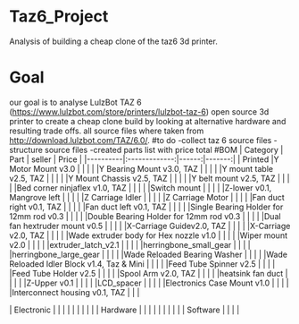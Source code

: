 # Taz6_Project
Analysis of building a cheap clone of the taz6 3d printer. 
# Goal
our goal is to analyse LulzBot TAZ 6 (https://www.lulzbot.com/store/printers/lulzbot-taz-6) open source 3d printer to create a cheap clone build by looking at alternative hardware and resulting trade offs.
all source files where taken from http://download.lulzbot.com/TAZ/6.0/.
#to do
    -collect taz 6 source files
    -structure source files
    -created parts list with price total
#BOM
| Category |      Part     | seller | Price |
|----------|:-------------:|------:|-------:|
| Printed  |Y Motor Mount v3.0   |       |        |
|          |Y Bearing Mount v3.0, TAZ    |       |        |
|          |Y mount table v2.5, TAZ   |       |        |
|          |Y Mount Chassis v2.5, TAZ   |       |        |
|          |Y belt mount v2.5, TAZ   |       |        |
|          |Bed corner ninjaflex v1.0, TAZ   |       |        |
|          |Switch mount   |       |        |
|          |Z-lower v0.1, Mangrove left   |       |        |
|          |Z Carriage Idler   |       |        |
|          |Z Carriage Motor   |       |        |
|          |Fan duct right v0.1, TAZ   |       |        |
|          |Fan duct left v0.1, TAZ   |       |        |
|          |Single Bearing Holder for 12mm rod v0.3   |       |        |
|          |Double Bearing Holder for 12mm rod v0.3   |       |        |
|          |Dual fan hextruder mount v0.5   |       |        |
|          |X-Carriage Guidev2.0, TAZ   |       |        |
|          |X-Carriage v2.0, TAZ   |       |        |
|          |Wade extruder body for Hex nozzle v1.0   |       |        |
|          |Wiper mount v2.0   |       |        |
|          |extruder_latch_v2.1   |       |        |
|          |herringbone_small_gear   |       |        |
|          |herringbone_large_gear   |       |        |
|          |Wade Reloaded Bearing Washer   |       |        |
|          |Wade Reloaded Idler Block v1.4, Taz & Mini   |       |        |
|          |Feed Tube Spinner v2.5   |       |        |
|          |Feed Tube Holder v2.5   |       |        |
|          |Spool Arm v2.0, TAZ   |       |        |
|          |heatsink fan duct   |       |        |
|          |Z-Upper v0.1   |       |        |
|          |LCD_spacer   |       |        |
|          |Electronics Case Mount v1.0   |       |        |
|          |Interconnect housing v0.1, TAZ   |       |        |

|    Electronic      |               |       |        |
|          |               |       |        |
|    Hardware      |               |       |        |
|          |               |       |        |
|    Software      |               |       |        |
